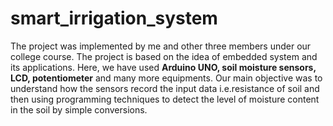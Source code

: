 # smart_irrigation_system
The project was implemented by me and other three members under our college course. 
The project is based on the idea of embedded system and its applications. Here, we have used **Arduino UNO, soil moisture sensors, LCD, potentiometer** and many more equipments. Our main objective was to understand how the sensors record the input data i.e.resistance of soil and then using programming techniques to detect the level of moisture content in the soil by simple conversions.
